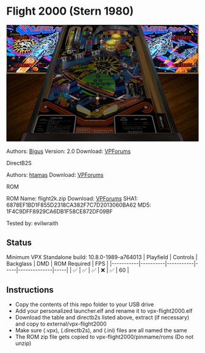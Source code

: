 # Flight 2000 (Stern 1980)

![Table Preview](https://github.com/evilwraith/vpx-images/blob/main/vpx-flight2000.png)

Authors: [Bigus](https://www.vpforums.org/index.php?showuser=107629)
Version: 2.0
Download: [VPForums](https://www.vpforums.org/index.php?app=downloads&showfile=16799)

DirectB2S

Authors: [htamas](https://www.vpforums.org/index.php?showuser=16933)
Download: [VPForums](https://www.vpforums.org/index.php?app=downloads&showfile=7683)

ROM

ROM Name: flight2k.zip
Download: [VPForums](https://www.vpforums.org/index.php?app=downloads&showfile=746)
SHA1: 6878EF1BD1F855D2318CA382F7C7D2013060BA62
MD5:  1F4C9DFF8929CA6DB1F58CE872DF09BF

Tested by: evilwraith

## Status 

Minimum VPX Standalone build: 10.8.0-1989-a764013
| Playfield | Controls | Backglass | DMD | ROM Required | FPS | 
|-----------|----------|-----------|-----|--------------|-----|
| :white_check_mark: | :white_check_mark: | :white_check_mark: | :x: | :white_check_mark: | 60 |

## Instructions

- Copy the contents of this repo folder to your USB drive
- Add your personalized launcher.elf and rename it to vpx-flight2000.elf
- Download the table and directb2s listed above, extract (if necessary) and copy to external/vpx-flight2000
- Make sure (.vpx), (.directb2s), and (.ini) files are all named the same
- The ROM zip file gets copied to vpx-flight2000/pinmame/roms (Do not unzip)